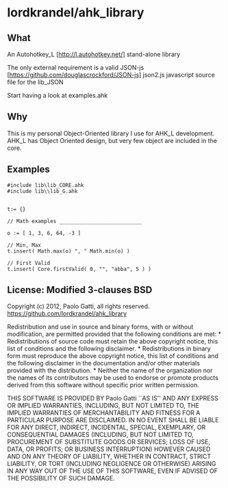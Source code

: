 lordkrandel/ahk_library
================================

What
------------------------

An Autohotkey_L [http://l.autohotkey.net/] stand-alone library

The only external requirement is a valid JSON-js [https://github.com/douglascrockford/JSON-js] json2.js javascript source file for the lib_JSON

Start having a look at examples.ahk


Why
------------------------

This is my personal Object-Oriented library I use for AHK_L development.
AHK_L has Object Oriented design, but very few object are included in the core.


Examples
------------------------

    #include lib\lib_CORE.ahk
    #include lib\\lib_G.ahk


    t:= {}

    // Math examples ___________________________

    o := [ 1, 3, 6, 64, -3 ]

    // Min, Max
    t.insert( Math.max(o) ", " Math.min(o) )

    // First Valid
    t.insert( Core.firstValid( 0, "", "abba", 5 ) )


License: Modified 3-clauses BSD
-------------------------

Copyright (c) 2012, Paolo Gatti, all rights reserved.
https://github.com/lordkrandel/ahk_library

Redistribution and use in source and binary forms, with or without
modification, are permitted provided that the following conditions are met:
    * Redistributions of source code must retain the above copyright
      notice, this list of conditions and the following disclaimer.
    * Redistributions in binary form must reproduce the above copyright
      notice, this list of conditions and the following disclaimer in the
      documentation and/or other materials provided with the distribution.
    * Neither the name of the organization nor the
      names of its contributors may be used to endorse or promote products
      derived from this software without specific prior written permission.

THIS SOFTWARE IS PROVIDED BY Paolo Gatti ``AS IS'' AND ANY
EXPRESS OR IMPLIED WARRANTIES, INCLUDING, BUT NOT LIMITED TO, THE IMPLIED
WARRANTIES OF MERCHANTABILITY AND FITNESS FOR A PARTICULAR PURPOSE ARE
DISCLAIMED. IN NO EVENT SHALL <copyright holder> BE LIABLE FOR ANY
DIRECT, INDIRECT, INCIDENTAL, SPECIAL, EXEMPLARY, OR CONSEQUENTIAL DAMAGES
(INCLUDING, BUT NOT LIMITED TO, PROCUREMENT OF SUBSTITUTE GOODS OR SERVICES;
LOSS OF USE, DATA, OR PROFITS; OR BUSINESS INTERRUPTION) HOWEVER CAUSED AND
ON ANY THEORY OF LIABILITY, WHETHER IN CONTRACT, STRICT LIABILITY, OR TORT
(INCLUDING NEGLIGENCE OR OTHERWISE) ARISING IN ANY WAY OUT OF THE USE OF THIS
SOFTWARE, EVEN IF ADVISED OF THE POSSIBILITY OF SUCH DAMAGE.

